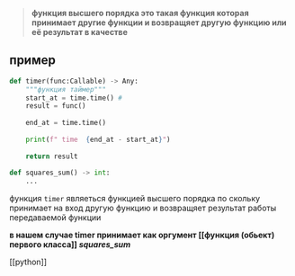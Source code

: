 > **функция высшего порядка это такая функция которая принимает другие функции и возвращяет другую функцию или её результат в качестве**

## пример 
```python
def timer(func:Callable) -> Any:  
    """функция таймер"""  
    start_at = time.time() #   
    result = func()  
  
    end_at = time.time()  
  
    print(f" time  {end_at - start_at}")  
  
    return result  
  
def squares_sum() -> int:  
    ...
```

функция `timer` являеться функцией высшего порядка по скольку принимает на вход другую функцию и возвращяет результат работы передаваемой функции

**в нашем случае timer принимает как оргумент [[функция (обьект) первого класса]] *squares_sum***

[[python]]